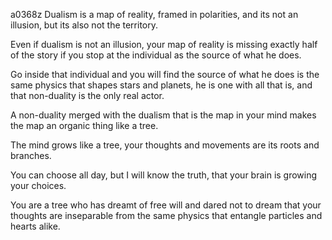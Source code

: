 a0368z
Dualism is a map of reality, framed in polarities, and its not an illusion, but its also not the territory.

Even if dualism is not an illusion, your map of reality is missing exactly half of the story if you stop at the individual as the source of what he does.

Go inside that individual and you will find the source of what he does is the same physics that shapes stars and planets, he is one with all that is, and that non-duality is the only real actor.

A non-duality merged with the dualism that is the map in your mind makes the map an organic thing like a tree.

The mind grows like a tree, your thoughts and movements are its roots and branches.

You can choose all day, but I will know the truth, that your brain is growing your choices.

You are a tree who has dreamt of free will and dared not to dream that your thoughts are inseparable from the same physics that entangle particles and hearts alike.


